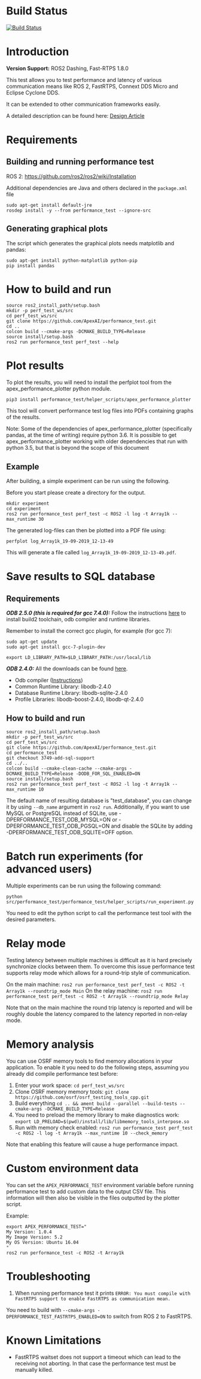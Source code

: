 # Build Status
[![Build Status](https://dev.azure.com/ApexAI/performance_test/_apis/build/status/ApexAI.performance_test?branchName=master)](https://dev.azure.com/ApexAI/performance_test/_build/latest?definitionId=2&branchName=master)

# Introduction

**Version Support:** ROS2 Dashing, Fast-RTPS 1.8.0

This test allows you to test performance and latency of various communication means
like ROS 2, FastRTPS, Connext DDS Micro and Eclipse Cyclone DDS.

It can be extended to other communication frameworks easily.

A detailed description can be found here: [Design Article](performance_test/design/performance_test-design.md)

# Requirements

## Building and running performance test

ROS 2: https://github.com/ros2/ros2/wiki/Installation

Additional dependencies are Java and others declared in the `package.xml` file 
```
sudo apt-get install default-jre
rosdep install -y --from performance_test --ignore-src
```

## Generating graphical plots

The script which generates the graphical plots needs matplotlib and pandas:
```
sudo apt-get install python-matplotlib python-pip
pip install pandas
```

# How to build and run

```
source ros2_install_path/setup.bash
mkdir -p perf_test_ws/src
cd perf_test_ws/src
git clone https://github.com/ApexAI/performance_test.git
cd ..
colcon build --cmake-args -DCMAKE_BUILD_TYPE=Release
source install/setup.bash
ros2 run performance_test perf_test --help
```
# Plot results

To plot the results, you will need to install the perfplot tool from the apex_performance_plotter python module.

```bash
pip3 install performance_test/helper_scripts/apex_performance_plotter
```

This tool will convert performance test log files into PDFs containing graphs of the results.

Note: Some of the dependencies of apex_performance_plotter (specifically pandas, at the time of writing) require python 3.6.
It is possible to get apex_performance_plotter working with older dependencies that run with python 3.5, but that is beyond the
scope of this document

## Example

After building, a simple experiment can be run using the following.

Before you start please create a directory for the output.

```
mkdir experiment
cd experiment
ros2 run performance_test perf_test -c ROS2 -l log -t Array1k --max_runtime 30
```

The generated log-files can then be plotted into a PDF file using:

```
perfplot log_Array1k_19-09-2019_12-13-49
```

This will generate a file called `log_Array1k_19-09-2019_12-13-49.pdf`.

# Save results to SQL database

## Requirements
***ODB 2.5.0 (this is required for gcc 7.4.0):***
Follow the instructions [here](https://www.codesynthesis.com/products/odb/doc/install-build2.xhtml)
 to install build2 toolchain, odb compiler and runtime libraries.

Remember to install the correct gcc plugin, for example (for gcc 7):
```
sudo apt-get update
sudo apt-get install gcc-7-plugin-dev
```

```
export LD_LIBRARY_PATH=$LD_LIBRARY_PATH:/usr/local/lib
```

***ODB 2.4.0:***
All the downloads can be found [here](https://www.codesynthesis.com/products/odb/download.xhtml).
* Odb compiler ([Instructions](https://www.codesynthesis.com/products/odb/doc/install-unix.xhtml))
* Common Runtime Library: libodb-2.4.0
* Database Runtime Library: libodb-sqlite-2.4.0
* Profile Libraries: libodb-boost-2.4.0, libodb-qt-2.4.0

## How to build and run
```
source ros2_install_path/setup.bash
mkdir -p perf_test_ws/src
cd perf_test_ws/src
git clone https://github.com/ApexAI/performance_test.git
cd performance_test
git checkout 3749-add-sql-support
cd ../..
colcon build --cmake-clean-cache --cmake-args -DCMAKE_BUILD_TYPE=Release -DODB_FOR_SQL_ENABLED=ON
source install/setup.bash
ros2 run performance_test perf_test -c ROS2 -l log -t Array1k --max_runtime 10
```

The default name of resulting database is "test_database", you can change it by using `--db_name`
argument in `ros2 run`. Additionally, if you want to use MySQL or PostgreSQL instead of SQLite, use
-DPERFORMANCE_TEST_ODB_MYSQL=ON or -DPERFORMANCE_TEST_ODB_PGSQL=ON and disable the SQLite by adding
 -DPERFORMANCE_TEST_ODB_SQLITE=OFF option.

# Batch run experiments (for advanced users)

Multiple experiments can be run using the following command:

```
python src/performance_test/performance_test/helper_scripts/run_experiment.py
```

You need to edit the python script to call the performance test tool with the desired parameters.

# Relay mode

Testing latency between multiple machines is difficult as it is hard precisely synchronize clocks between them.
To overcome this issue performance test supports relay mode which allows for a round-trip style of communication.

On the main machine: `ros2 run performance_test perf_test -c ROS2 -t Array1k --roundtrip_mode Main`
On the relay machine: `ros2 run performance_test perf_test -c ROS2 -t Array1k --roundtrip_mode Relay`

Note that on the main machine the round trip latency is reported and will be roughly double the latency compared to
the latency reported in non-relay mode.

# Memory analysis

You can use OSRF memory tools to find memory allocations in your application. To enable it
you need to do the following steps, assuming you already did compile performance test before:

1. Enter your work space: `cd perf_test_ws/src`
1. Clone OSRF memory memory tools: `git clone https://github.com/osrf/osrf_testing_tools_cpp.git`
1. Build everything `cd .. && ament build --parallel --build-tests --cmake-args -DCMAKE_BUILD_TYPE=Release`
1. You need to preload the memory library to make diagnostics work: `export LD_PRELOAD=$(pwd)/install/lib/libmemory_tools_interpose.so`
1. Run with memory check enabled: `ros2 run performance_test perf_test -c ROS2 -l log -t Array1k --max_runtime 10 --check_memory`

Note that enabling this feature will cause a huge performance impact.

# Custom environment data

You can set the `APEX_PERFORMANCE_TEST` environment variable before running performance test
to add custom data to the output CSV file.
This information will then also be visible in the files outputted by the plotter script.

Example:
```
export APEX_PERFORMANCE_TEST="
My Version: 1.0.4
My Image Version: 5.2
My OS Version: Ubuntu 16.04
"
ros2 run performance_test -c ROS2 -t Array1k
```

# Troubleshooting

1. When running performance test it prints
`ERROR: You must compile with FastRTPS support to enable FastRTPS as communication mean.`

You need to build with `--cmake-args -DPERFORMANCE_TEST_FASTRTPS_ENABLED=ON` to switch from ROS 2 to FastRTPS.

# Known Limitations

* FastRTPS waitset does not support a timeout which can lead to the receiving not aborting. In that case the performance test must be manually killed.


